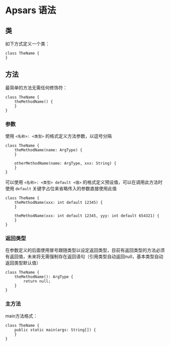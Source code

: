 # Apsars 语法

## 类

如下方式定义一个类：

```apsars
class TheName {
} 
```

## 方法

最简单的方法无需任何修饰符：

```apsars
class TheName {
    theMethodName() {
    }
}
```

### 参数

使用 ```<名称>: <类型>``` 的格式定义方法参数，以逗号分隔

```apsars
class TheName {
    theMethodName(name: ArgType) {
    }
    
    otherMethodName(name: ArgType, xxx: String) {
    }
}
```

可以使用 ```<名称>: <类型> default <值>``` 的格式定义预设值，可以在调用此方法时使用 ```default``` 关键字占位来省略传入的参数直接使用此值

```apsars
class TheName {
    theMethodName(xxx: int default 12345) {
    }
    
    theMethodName(xxx: int default 12345, yyy: int default 654321) {
    }
}
```

### 返回类型

在参数定义的后面使用冒号跟随类型以设定返回类型，目前有返回类型的方法必须有返回值，未来将无需强制存在返回语句（引用类型自动返回null，基本类型自动返回类型默认值）

```apsars
class TheName {
    theMethodName(): ArgType {
        return null;
    }
}
```

### 主方法

main方法格式：

```apsars
class TheName {
    public static main(args: String[]) {
    }
}
```